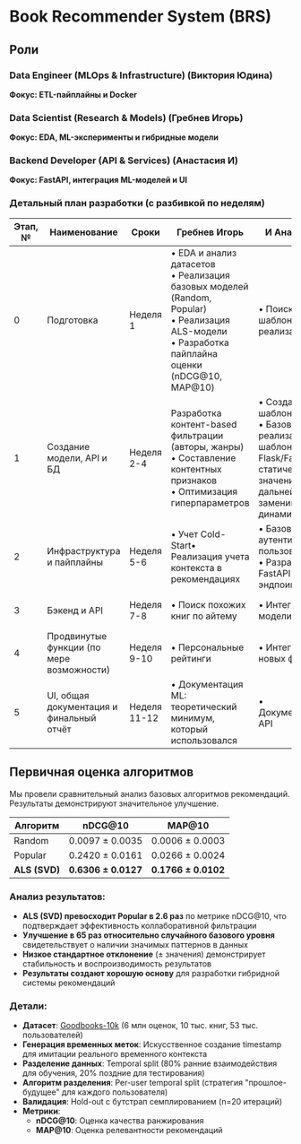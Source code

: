 # Book Recommender System (BRS)

## Роли
### Data Engineer (MLOps & Infrastructure) (Виктория Юдина)
**Фокус: ETL-пайплайны и Docker**
  
### Data Scientist (Research & Models) (Гребнев Игорь)
**Фокус: EDA, ML-эксперименты и гибридные модели**

### Backend Developer (API & Services) (Анастасия И)
**Фокус: FastAPI, интеграция ML-моделей и UI**

### Детальный план разработки (с разбивкой по неделям)

| Этап, № | Наименование | Сроки | Гребнев Игорь | И Анастасия | Юдина Виктория | Статус |
|--------|---------------|--------|---------------|---------------|---------------|---------|
0 | Подготовка | Неделя 1 | • EDA и анализ датасетов<br>• Реализация базовых моделей (Random, Popular)<br>• Реализация ALS-модели<br>• Разработка пайплайна оценки (nDCG@10, MAP@10) | • Поиск шаблонов для реализации API <br> | • Поиск доступных датасетов<br> • Разработка плана ETL <br> • Создание poetry-окружения | Завершено |
1 | Создание модели, API и БД | Неделя 2-4 | Разработка контент-based фильтрации (авторы, жанры)<br>• Составление контентных признаков<br>• Оптимизация гиперпараметров | • Создание шаблона API<br> • Базовая реализация шаблона в Flask/FastAPI со статическими значениями (в дальнейшем заменим на динамические) |• Корректировка poetry-окружения<br> • Проектирование инфраструктуры БД | В процессе |
2 | Инфраструктура и пайплайны | Неделя 5-6 | • Учет Cold-Start• Реализация учета контекста в рекомендациях | • Базовая аутентификация пользователей <br> • Разработка FastAPI эндпоинтов  | • Docker-контейнеризация пайплайнов<br> • Реализация Feature Store | Запланировано |
| 3 | Бэкенд и API | Неделя 7-8 | • Поиск похожих книг по айтему | • Интеграция модели в API | • Система кэширования рекомендаций | Запланировано |
| 4 | Продвинутые функции (по мере возможности) | Неделя 9-10 | • Персональные рейтинги | • Интеграция новых функций | • Документация API и развертывания | Запланировано (опционально) |
| 5 | UI, общая документация и финальный отчёт | Неделя 11-12 | • Документация ML: теоретический минимум, который использовался | • Документация API | • Документация развёртывания | Запланировано |

## Первичная оценка алгоритмов

Мы провели сравнительный анализ базовых алгоритмов рекомендаций. Результаты демонстрируют значительное улучшение.

| Алгоритм | nDCG@10 | MAP@10 |
|----------|---------|---------|
| Random| 0.0097 ± 0.0035 | 0.0006 ± 0.0003 |
| Popular| 0.2420 ± 0.0161 | 0.0266 ± 0.0024 |
| **ALS (SVD)** | **0.6306 ± 0.0127** | **0.1766 ± 0.0102** |

### Анализ результатов:
- **ALS (SVD) превосходит Popular в 2.6 раз** по метрике nDCG@10, что подтверждает эффективность коллаборативной фильтрации
- **Улучшение в 65 раз относительно случайного базового уровня** свидетельствует о наличии значимых паттернов в данных
- **Низкое стандартное отклонение** (± значения) демонстрирует стабильность и воспроизводимость результатов
- **Результаты создают хорошую основу** для разработки гибридной системы рекомендаций

### Детали:
- **Датасет**: [Goodbooks-10k](https://github.com/zygmuntz/goodbooks-10k) (6 млн оценок, 10 тыс. книг, 53 тыс. пользователей)
- **Генерация временных меток**: Искусственное создание timestamp для имитации реального временного контекста
- **Разделение данных**: Temporal split (80% ранние взаимодействия для обучения, 20% поздние для тестирования)
- **Алгоритм разделения**: Per-user temporal split (стратегия "прошлое-будущее" для каждого пользователя)
- **Валидация**: Hold-out с бутстрап семплированием (n=20 итераций)
- **Метрики**:
  - **nDCG@10**: Оценка качества ранжирования
  - **MAP@10**: Оценка релевантности рекомендаций
